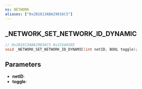 ```yaml
---
ns: NETWORK
aliases: ["0x2B1813ABA29016C5"]
---
```

## _NETWORK_SET_NETWORK_ID_DYNAMIC

```c
// 0x2B1813ABA29016C5 0x155465EE
void _NETWORK_SET_NETWORK_ID_DYNAMIC(int netID, BOOL toggle);
```

## Parameters
* **netID**: 
* **toggle**: 

